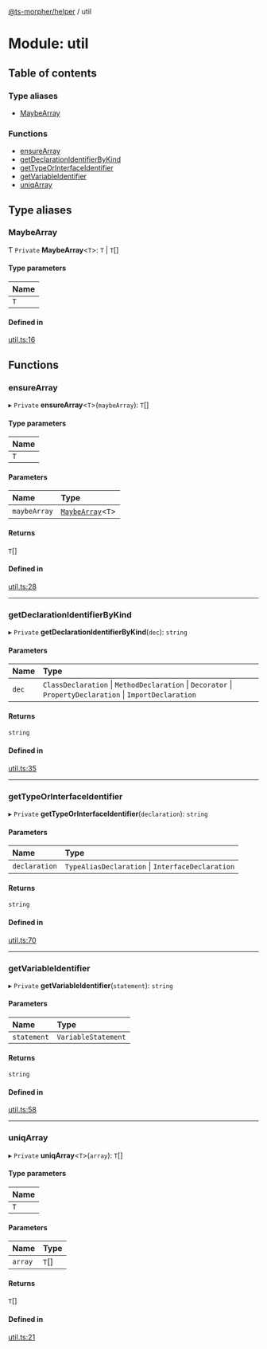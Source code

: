 [@ts-morpher/helper](../README.md) / util

# Module: util

## Table of contents

### Type aliases

- [MaybeArray](util.md#maybearray)

### Functions

- [ensureArray](util.md#ensurearray)
- [getDeclarationIdentifierByKind](util.md#getdeclarationidentifierbykind)
- [getTypeOrInterfaceIdentifier](util.md#gettypeorinterfaceidentifier)
- [getVariableIdentifier](util.md#getvariableidentifier)
- [uniqArray](util.md#uniqarray)

## Type aliases

### MaybeArray

Ƭ `Private` **MaybeArray**<`T`\>: `T` \| `T`[]

#### Type parameters

| Name |
| :------ |
| `T` |

#### Defined in

[util.ts:16](https://github.com/linbudu599/morpher/blob/98d4a1f/packages/helper/src/util.ts#L16)

## Functions

### ensureArray

▸ `Private` **ensureArray**<`T`\>(`maybeArray`): `T`[]

#### Type parameters

| Name |
| :------ |
| `T` |

#### Parameters

| Name | Type |
| :------ | :------ |
| `maybeArray` | [`MaybeArray`](util.md#maybearray)<`T`\> |

#### Returns

`T`[]

#### Defined in

[util.ts:28](https://github.com/linbudu599/morpher/blob/98d4a1f/packages/helper/src/util.ts#L28)

___

### getDeclarationIdentifierByKind

▸ `Private` **getDeclarationIdentifierByKind**(`dec`): `string`

#### Parameters

| Name | Type |
| :------ | :------ |
| `dec` | `ClassDeclaration` \| `MethodDeclaration` \| `Decorator` \| `PropertyDeclaration` \| `ImportDeclaration` |

#### Returns

`string`

#### Defined in

[util.ts:35](https://github.com/linbudu599/morpher/blob/98d4a1f/packages/helper/src/util.ts#L35)

___

### getTypeOrInterfaceIdentifier

▸ `Private` **getTypeOrInterfaceIdentifier**(`declaration`): `string`

#### Parameters

| Name | Type |
| :------ | :------ |
| `declaration` | `TypeAliasDeclaration` \| `InterfaceDeclaration` |

#### Returns

`string`

#### Defined in

[util.ts:70](https://github.com/linbudu599/morpher/blob/98d4a1f/packages/helper/src/util.ts#L70)

___

### getVariableIdentifier

▸ `Private` **getVariableIdentifier**(`statement`): `string`

#### Parameters

| Name | Type |
| :------ | :------ |
| `statement` | `VariableStatement` |

#### Returns

`string`

#### Defined in

[util.ts:58](https://github.com/linbudu599/morpher/blob/98d4a1f/packages/helper/src/util.ts#L58)

___

### uniqArray

▸ `Private` **uniqArray**<`T`\>(`array`): `T`[]

#### Type parameters

| Name |
| :------ |
| `T` |

#### Parameters

| Name | Type |
| :------ | :------ |
| `array` | `T`[] |

#### Returns

`T`[]

#### Defined in

[util.ts:21](https://github.com/linbudu599/morpher/blob/98d4a1f/packages/helper/src/util.ts#L21)
